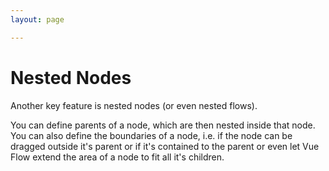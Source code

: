 ```yaml
---
layout: page

---
```


# Nested Nodes

Another key feature is nested nodes (or even nested flows).

You can define parents of a node, which are then nested inside that node. 
You can also define the boundaries of a node, i.e. if the node can be dragged outside it's parent or if it's contained to the parent 
or even let Vue Flow extend the area of a node to fit all it's children.

<div class="mt-6">
  <client-only>
    <Suspense>
      <Repl example="nested"></Repl>
    </Suspense>
  </client-only>
</div>
